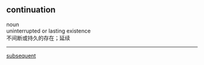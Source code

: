 ## continuation  
noun  
uninterrupted or lasting existence  
不间断或持久的存在；延续  

----  

[subsequent](31.md)  